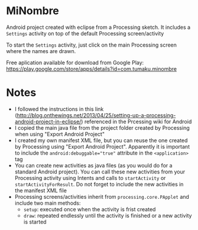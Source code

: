 MiNombre
========

Android project created with eclipse from a Processing sketch. It includes a <code>Settings</code> activity on top of the default Processing screen/activity

To start the <code>Settings</code> activity, just click on the main Processing screen where the names are drawn.

Free aplication available for download from Google Play: https://play.google.com/store/apps/details?id=com.tumaku.minombre

Notes
=====

+ I followed the instructions in this link (http://blog.onthewings.net/2013/04/25/setting-up-a-processing-android-project-in-eclipse/) referenced in the Prcessing wiki for Android
+ I copied the main java file from the project folder created by Processing when using "Export Android Project" 
+ I created my own manifest XML file, but you can reuse the one created by Processing using "Export Android Project".  Apparently it is important to include the <code>android:debuggable="true"</code> attribute in the <code>\<application\></code> tag
+ You can create new activities as java files (as you would do for a standard Android project). You can call these new activities from your Processing activity using Intents and calls to <code>startActivity</code> or <code>startActivityForResult</code>. Do not forget to include the new activities in the manifest XML file
+ Processing screens/activities inherit from <code>processing.core.PApplet</code> and include two main methods:
  + <code>setup</code>: executed once when the activity is frist created
  + <code>draw</code>: repeated endlessly until the activity is finished or a new activity is started
